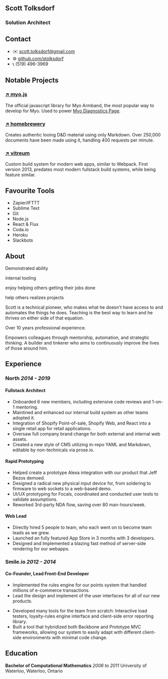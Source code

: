 

<section class='intro'>

# Scott Tolksdorf
<!-- ### Director of Special Projects -->
### Solution Architect


</section>






<div class="temp">

<div class="sidebar">

<section class='contact'>

## Contact
- ✉️ [scott.tolksdorf@gmail.com](mailto:scott.tolksdorf@gmail.com)
- ⚙️ [github.com/stolksdorf](https://github.com/stolksdorf)
- 📞 (519) 496-3969
<!-- [github.com/stolksdorf](https://github.com/stolksdorf) -->
<!-- https://stolksdorf.dev -->

</section>


<section class='projects'>

## Notable Projects

### [↗️ myo.js](https://github.com/stolksdorf/myo.js)
The official javascript library for Myo Armband, the most popular way to develop for Myo. Used to power [Myo Diagnostics Page](http://diagnostics.myo.com/).


### [↗️ homebrewery](https://github.com/stolksdorf/homebrewery)
Creates authentic looing D&D material using only Markdown. Over 250,000 documents have been made using it, handling 400 requests per minute.

### [↗️ vitreum](https://github.com/stolksdorf/vitreum)
Custom build system for modern web apps, similar to Webpack. First version 2013, predates most modern fullstack build systems, while being feature similar.

</section>



<section class='technical'>

## Favourite Tools
- Zapier/IFTTT
- Sublime Text
- Git
- Node.js
- React & Flux
- Coda.io
- Heroku
- Slackbots
<!--- Github as a Datastore 😉 -->

</section>

<!--
<section class='skills'>

## Skills

| Fullstack          | Rapid Prototyping | People Enricher??? |
| ------------------ | ----------------- | --------------- |
| React              | arduino           |  What am i doing...               |
| LESS               | Zapier            |                 |
| Node / Express     | Google APIs       |                 |
| REST APIs          | Heroku            |                 |
| PostgreSQL / MySQL | WebSockets        |                 |
|                    | Slackbots         |                 |
|                    |                   |                 |
|                    |                   |                 |
|                    |                   |                 |

</section>
-->


</div>


<div class='main'>


<section class='about'>

## About

Demonstrated ability

internal tooling

enjoy helping others getting their jobs done

help others realizes projects


Scott is a technical pioneer, who makes what he doesn't have access to and automates the things he does.  Teaching is the best way to learn and he thrives on either side of that equation.

Over 10 years professional experience.

Empowers colleagues through mentorship, automation, and strategtic thinking. A builder and tinkerer who aims to continuously improve the lives of those around him.

</section>



<section class='experience'>

## Experience


### North _2014 - 2019_


#### Fullstack Architect <!-- _2018 - 2019_ -->
<!--
- Made large sweeping decisions over many technical and team based processes
- Coordinated the release of our marketing website, order flow for a complex product, in-retail app, and account/authentication system
- decided on large scale bullshit
- code reviews
- Liason for web stuff on other teams
- Product release
-->



- Onboarded 6 new members, including extensive code reviews and 1-on-1 mentoring.
- Maintined and enhanced our internal build system as other teams adopted it.
- Integration of Shopify Point-of-sale, Shopify Web, and React into a single retail app for retail applications.
- Oversaw full company brand change for both external and internal web assets.
- Created a new style of CMS utilizing in-repo YAML and Markdown, editable by non-technicals via prose.io.

<!-- > ##### Major Accomplishments-->





#### Rapid Prototyping <!-- _2016 - 2018_ -->
- Helped create a prototype Alexa integration with our product that Jeff Bezos demoed.
- Designed a radical new physical input device for, from soldering to firmware to web sockets to a web-based demo.
- UI/UX prototyping for Focals, coordinated and conducted user tests to validate assumptions.
- Reworked 3rd-party NDA flow, saving over 80 man-hours/week.

<!-- - Used a wide variety of approaches to test out ideas

- Developed and helped guide many of the ideas that made it into the final product of Focals
- Was given difficult to next-to-impossible problems to figure out approaches and feasability
- Coordinated, designed, and ran many internal user tests to validate our ideas
-->


<!--  ##### Major Accomplishments-->




#### Web Lead <!-- _2014 - 2016_ -->
<!-- - pioneered new frameworks and styles of development for the company.
- Worked closely with marketting and design to make sure their teams could move quickly.
- Hired and mentored the cruial initial web hires. -->

- Directly hired 5 people to team, who each went on to become team leads as we grew.
- Launched an fully featured App Store in 3 months with 3 developers.
- Designed and Implemented a blazing fast method of server-side rendering for our webapps.




<!--
### Start-up Consulting
_2013_

- Worked with several new start-ups out of University of Waterloo's Velocity program.
- Helped them on branding, design and UX, rapid prototyping, and assisted building the front-end of their products ranging from responsive analytics for user-aware marketing to learning systems for 3rd world universities.
- Managing my own time, negotiated contracts, and hiring in contractors when needed to complete projects.
-->


### Smile.io _2012 - 2014_

#### Co-Founder, Lead Front-End Developer
- Implemented the rules engine for our points system that handled millions of e-commerce transactions.
- Lead the design and implement of the user interfaces for all of our new products.
<!--- Extensive experience with jQuery, Backbone, Prototype, Underscore, as well as many analytic libraries such as Highcharts, Flot, and d3.js.-->
- Developed many tools for the team from scratch: Interactive load testers, loyalty-rules engine interface and client-side error reporting library.
- Built a tool that hybridized both Backbone and Prototype MVC frameworks, allowing our system to easily adapt with different client-side environments with minimal code change.

<!-- ##### Major Accomplishments-->





</section>



</div>

</div>







<section class='education'>

## Education

**Bachelor of Computational Mathematics** _2006 to 2011_
	University of Waterloo, Waterloo, Ontario

</section>
